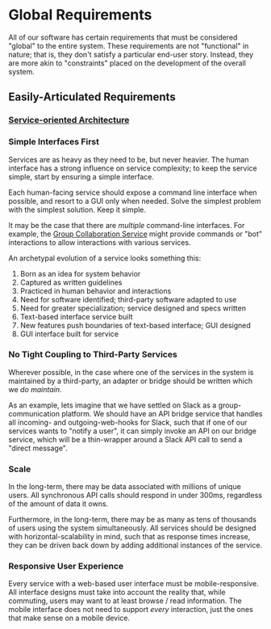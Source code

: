 # Global Requirements

All of our software has certain requirements that must be considered "global" to the entire system. These requirements are not "functional" in nature; that is, they don't satisfy a particular end-user story. Instead, they are more akin to "constraints" placed on the development of the overall system.

## Easily-Articulated Requirements

### [Service-oriented Architecture](soa.md)

### Simple Interfaces First

Services are as heavy as they need to be, but never heavier. The human interface has a strong influence on service complexity; to keep the service simple, start by ensuring a simple interface.

Each human-facing service should expose a command line interface when possible, and resort to a GUI only when needed. Solve the simplest problem with the simplest solution. Keep it simple.

It may be the case that there are _multiple_ command-line interfaces. For example, the [Group Collaboration Service][group-collaboration-service] might provide commands or "bot" interactions to allow interactions with various services.

An archetypal evolution of a service looks something this:

1. Born as an idea for system behavior
1. Captured as written guidelines
1. Practiced in human behavior and interactions
1. Need for software identified; third-party software adapted to use
1. Need for greater specialization; service designed and specs written
1. Text-based interface service built
1. New features push boundaries of text-based interface; GUI designed
1. GUI interface built for service

### No Tight Coupling to Third-Party Services

Wherever possible, in the case where one of the services in the system is maintained by a third-party, an adapter or bridge should be written which we *do maintain*.

As an example, lets imagine that we have settled on Slack as a group-communication platform. We should have an API bridge service that handles all incoming- and outgoing-web-hooks for Slack, such that if one of our services wants to "notify a user", it can simply invoke an API on our bridge service, which will be a thin-wrapper around a Slack API call to send a "direct message".

### Scale

In the long-term, there may be data associated with millions of unique users. All synchronous API calls should respond in under 300ms, regardless of the amount of data it owns.

Furthermore, in the long-term, there may be as many as tens of thousands of users using the system simultaneously. All services should be designed with horizontal-scalability in mind, such that as response times increase, they can be driven back down by adding additional instances of the service.

### Responsive User Experience

Every service with a web-based user interface must be mobile-responsive. All interface designs must take into account the reality that, while commuting, users may want to at least browse / read information. The mobile interface does not need to support *every* interaction, just the ones that make sense on a mobile device.


<!-- references -->

[group-collaboration-service]:../services/group-collaboration.md
